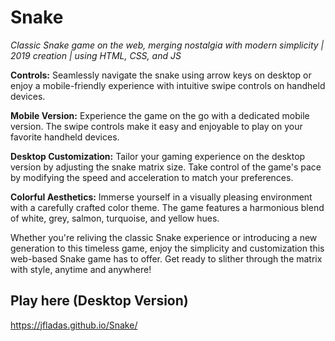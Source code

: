 # Snake
*Classic Snake game on the web, merging nostalgia with modern simplicity | 2019 creation | using HTML, CSS, and JS*

**Controls:**
Seamlessly navigate the snake using arrow keys on desktop or enjoy a mobile-friendly experience with intuitive swipe controls on handheld devices.

**Mobile Version:**
Experience the game on the go with a dedicated mobile version. The swipe controls make it easy and enjoyable to play on your favorite handheld devices.

**Desktop Customization:**
Tailor your gaming experience on the desktop version by adjusting the snake matrix size. Take control of the game's pace by modifying the speed and acceleration to match your preferences.

**Colorful Aesthetics:**
Immerse yourself in a visually pleasing environment with a carefully crafted color theme. The game features a harmonious blend of white, grey, salmon, turquoise, and yellow hues.

Whether you're reliving the classic Snake experience or introducing a new generation to this timeless game, enjoy the simplicity and customization this web-based Snake game has to offer. Get ready to slither through the matrix with style, anytime and anywhere!

## Play here (Desktop Version)
https://jfladas.github.io/Snake/
